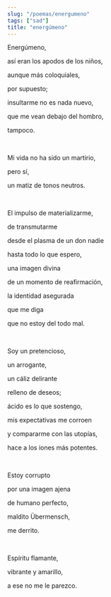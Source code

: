 ```yaml
---
slug: "/poemas/energumeno"
tags: ["sad"]
title: "energúmeno"
---
```

Energúmeno,

así eran los apodos de los niños,

aunque más coloquiales,

por supuesto;

insultarme no es nada nuevo,

que me vean debajo del hombro,

tampoco.

&nbsp;

Mi vida no ha sido un martirio,

pero sí,

un matiz de tonos neutros.

&nbsp;

El impulso de materializarme,

de transmutarme

desde el plasma de un don nadie

hasta todo lo que espero,

una imagen divina

de un momento de reafirmación,

la identidad asegurada

que me diga

que no estoy del todo mal.

&nbsp;

Soy un pretencioso,

un arrogante,

un cáliz delirante

relleno de deseos;

ácido es lo que sostengo,

mis expectativas me corroen

y compararme con las utopías,

hace a los iones más potentes.

&nbsp;

Estoy corrupto

por una imagen ajena

de humano perfecto,

maldito Übermensch,

me derrito.

&nbsp;

Espíritu flamante,

vibrante y amarillo,

a ese no me le parezco.
